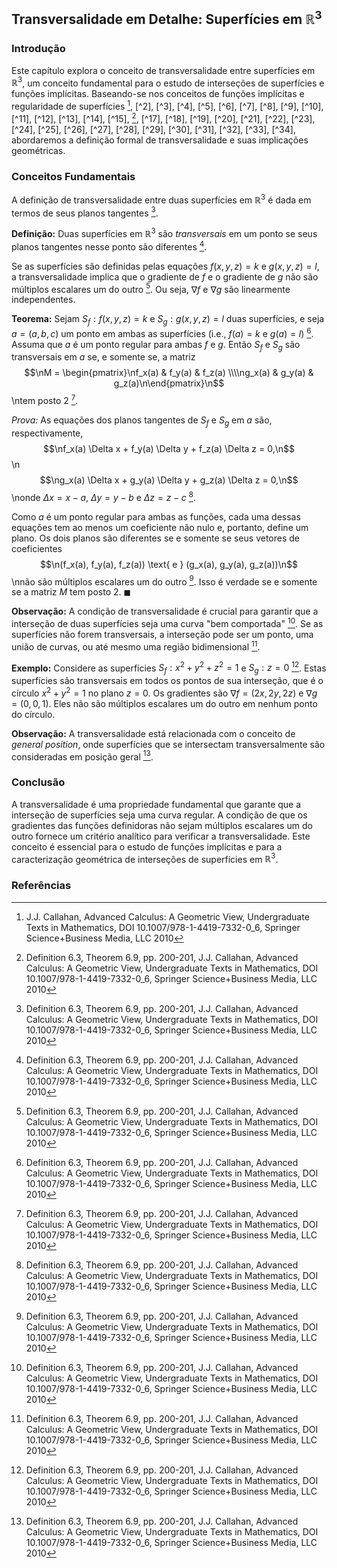 ## Transversalidade em Detalhe: Superfícies em $\mathbb{R}^3$

### Introdução
Este capítulo explora o conceito de transversalidade entre superfícies em $\mathbb{R}^3$, um conceito fundamental para o estudo de interseções de superfícies e funções implícitas. Baseando-se nos conceitos de funções implícitas e regularidade de superfícies [^1], [^2], [^3], [^4], [^5], [^6], [^7], [^8], [^9], [^10], [^11], [^12], [^13], [^14], [^15], [^16], [^17], [^18], [^19], [^20], [^21], [^22], [^23], [^24], [^25], [^26], [^27], [^28], [^29], [^30], [^31], [^32], [^33], [^34], abordaremos a definição formal de transversalidade e suas implicações geométricas.

### Conceitos Fundamentais
A definição de transversalidade entre duas superfícies em $\mathbb{R}^3$ é dada em termos de seus planos tangentes [^16].

**Definição:** Duas superfícies em $\mathbb{R}^3$ são *transversais* em um ponto se seus planos tangentes nesse ponto são diferentes [^16].

Se as superfícies são definidas pelas equações $f(x, y, z) = k$ e $g(x, y, z) = l$, a transversalidade implica que o gradiente de $f$ e o gradiente de $g$ não são múltiplos escalares um do outro [^16]. Ou seja, $\nabla f$ e $\nabla g$ são linearmente independentes.

**Teorema:** Sejam $S_f: f(x,y,z) = k$ e $S_g: g(x,y,z) = l$ duas superfícies, e seja $a = (a,b,c)$ um ponto em ambas as superfícies (i.e., $f(a) = k$ e $g(a) = l$) [^16]. Assuma que $a$ é um ponto regular para ambas $f$ e $g$. Então $S_f$ e $S_g$ são transversais em $a$ se, e somente se, a matriz
$$\nM = \begin{pmatrix}\nf_x(a) & f_y(a) & f_z(a) \\\\ng_x(a) & g_y(a) & g_z(a)\n\end{pmatrix}\n$$\ntem posto 2 [^16].

*Prova:*
As equações dos planos tangentes de $S_f$ e $S_g$ em $a$ são, respectivamente,
$$\nf_x(a) \Delta x + f_y(a) \Delta y + f_z(a) \Delta z = 0,\n$$\n$$\ng_x(a) \Delta x + g_y(a) \Delta y + g_z(a) \Delta z = 0,\n$$\nonde $\Delta x = x - a$, $\Delta y = y - b$ e $\Delta z = z - c$ [^16].

Como $a$ é um ponto regular para ambas as funções, cada uma dessas equações tem ao menos um coeficiente não nulo e, portanto, define um plano. Os dois planos são diferentes se e somente se seus vetores de coeficientes
$$\n(f_x(a), f_y(a), f_z(a)) \text{ e } (g_x(a), g_y(a), g_z(a))\n$$\nnão são múltiplos escalares um do outro [^16]. Isso é verdade se e somente se a matriz $M$ tem posto 2. $\blacksquare$

**Observação:** A condição de transversalidade é crucial para garantir que a interseção de duas superfícies seja uma curva "bem comportada" [^16]. Se as superfícies não forem transversais, a interseção pode ser um ponto, uma união de curvas, ou até mesmo uma região bidimensional [^16].

**Exemplo:** Considere as superfícies $S_f: x^2 + y^2 + z^2 = 1$ e $S_g: z = 0$ [^16]. Estas superfícies são transversais em todos os pontos de sua interseção, que é o círculo $x^2 + y^2 = 1$ no plano $z = 0$. Os gradientes são $\nabla f = (2x, 2y, 2z)$ e $\nabla g = (0, 0, 1)$. Eles não são múltiplos escalares um do outro em nenhum ponto do círculo.

**Observação:** A transversalidade está relacionada com o conceito de *general position*, onde superfícies que se intersectam transversalmente são consideradas em posição geral [^16].

### Conclusão
A transversalidade é uma propriedade fundamental que garante que a interseção de superfícies seja uma curva regular. A condição de que os gradientes das funções definidoras não sejam múltiplos escalares um do outro fornece um critério analítico para verificar a transversalidade. Este conceito é essencial para o estudo de funções implícitas e para a caracterização geométrica de interseções de superfícies em $\mathbb{R}^3$.

### Referências
[^1]: J.J. Callahan, Advanced Calculus: A Geometric View, Undergraduate Texts in Mathematics, DOI 10.1007/978-1-4419-7332-0_6, Springer Science+Business Media, LLC 2010
[^16]: Definition 6.3, Theorem 6.9, pp. 200-201, J.J. Callahan, Advanced Calculus: A Geometric View, Undergraduate Texts in Mathematics, DOI 10.1007/978-1-4419-7332-0_6, Springer Science+Business Media, LLC 2010
<!-- END -->